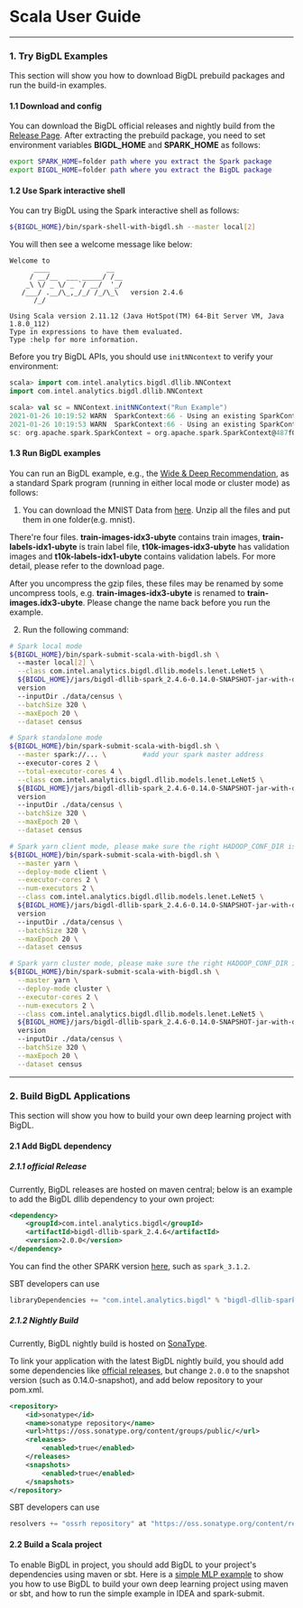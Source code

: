 # Scala User Guide

---

### **1. Try BigDL Examples**
This section will show you how to download BigDL prebuild packages and run the build-in examples.

#### **1.1 Download and config** 
You can download the BigDL official releases and nightly build from the [Release Page](../release.md). After extracting the prebuild package, you need to set environment variables **BIGDL_HOME** and **SPARK_HOME** as follows:

```bash
export SPARK_HOME=folder path where you extract the Spark package
export BIGDL_HOME=folder path where you extract the BigDL package
```

#### **1.2 Use Spark interactive shell**
You can  try BigDL using the Spark interactive shell as follows:

```bash
${BIGDL_HOME}/bin/spark-shell-with-bigdl.sh --master local[2]
```

You will then see a welcome message like below:

```
Welcome to
      ____              __
     / __/__  ___ _____/ /__
    _\ \/ _ \/ _ `/ __/  '_/
   /___/ .__/\_,_/_/ /_/\_\   version 2.4.6
      /_/
         
Using Scala version 2.11.12 (Java HotSpot(TM) 64-Bit Server VM, Java 1.8.0_112)
Type in expressions to have them evaluated.
Type :help for more information.
```

Before you try BigDL APIs, you should use `initNNcontext` to verify your environment:

```scala
scala> import com.intel.analytics.bigdl.dllib.NNContext
import com.intel.analytics.bigdl.dllib.NNContext

scala> val sc = NNContext.initNNContext("Run Example")
2021-01-26 10:19:52 WARN  SparkContext:66 - Using an existing SparkContext; some configuration may not take effect.
2021-01-26 10:19:53 WARN  SparkContext:66 - Using an existing SparkContext; some configuration may not take effect.
sc: org.apache.spark.SparkContext = org.apache.spark.SparkContext@487f025
```

#### **1.3 Run BigDL examples**

You can run an BigDL example, e.g., the [Wide & Deep Recommendation](https://github.com/intel-analytics/analytics-zoo/tree/master/zoo/src/main/scala/com/intel/analytics/zoo/examples/recommendation), as a standard Spark program (running in either local mode or cluster mode) as follows:

1. You can download the MNIST Data from [here](http://yann.lecun.com/exdb/mnist/). Unzip all the
files and put them in one folder(e.g. mnist).

There're four files. **train-images-idx3-ubyte** contains train images,
**train-labels-idx1-ubyte** is train label file, **t10k-images-idx3-ubyte** has validation images
 and **t10k-labels-idx1-ubyte** contains validation labels. For more detail, please refer to the
 download page.

After you uncompress the gzip files, these files may be renamed by some uncompress tools, e.g. **train-images-idx3-ubyte** is renamed
to **train-images.idx3-ubyte**. Please change the name back before you run the example.

2. Run the following command:
```bash
# Spark local mode
${BIGDL_HOME}/bin/spark-submit-scala-with-bigdl.sh \ 
  --master local[2] \
  --class com.intel.analytics.bigdl.dllib.models.lenet.LeNet5 \
  ${BIGDL_HOME}/jars/bigdl-dllib-spark_2.4.6-0.14.0-SNAPSHOT-jar-with-dependencies.jar \   #change to your jar file if your download is not the same
  version
  --inputDir ./data/census \
  --batchSize 320 \
  --maxEpoch 20 \
  --dataset census

# Spark standalone mode
${BIGDL_HOME}/bin/spark-submit-scala-with-bigdl.sh \
  --master spark://... \         #add your spark master address
  --executor-cores 2 \
  --total-executor-cores 4 \
  --class com.intel.analytics.bigdl.dllib.models.lenet.LeNet5 \
  ${BIGDL_HOME}/jars/bigdl-dllib-spark_2.4.6-0.14.0-SNAPSHOT-jar-with-dependencies.jar \   #change to your jar file if your download is not the same
  version
  --inputDir ./data/census \
  --batchSize 320 \
  --maxEpoch 20 \
  --dataset census

# Spark yarn client mode, please make sure the right HADOOP_CONF_DIR is set
${BIGDL_HOME}/bin/spark-submit-scala-with-bigdl.sh \
  --master yarn \
  --deploy-mode client \
  --executor-cores 2 \
  --num-executors 2 \
  --class com.intel.analytics.bigdl.dllib.models.lenet.LeNet5 \
  ${BIGDL_HOME}/jars/bigdl-dllib-spark_2.4.6-0.14.0-SNAPSHOT-jar-with-dependencies.jar \   #change to your jar file if your download is not the same
  version
  --inputDir ./data/census \
  --batchSize 320 \
  --maxEpoch 20 \
  --dataset census

# Spark yarn cluster mode, please make sure the right HADOOP_CONF_DIR is set
${BIGDL_HOME}/bin/spark-submit-scala-with-bigdl.sh \
  --master yarn \
  --deploy-mode cluster \
  --executor-cores 2 \
  --num-executors 2 \
  --class com.intel.analytics.bigdl.dllib.models.lenet.LeNet5 \
  ${BIGDL_HOME}/jars/bigdl-dllib-spark_2.4.6-0.14.0-SNAPSHOT-jar-with-dependencies.jar \   #change to your jar file if your download is not the same
  version
  --inputDir ./data/census \
  --batchSize 320 \
  --maxEpoch 20 \
  --dataset census
```

--- 

### **2. Build BigDL Applications**

This section will show you how to build your own deep learning project with BigDL. 

#### **2.1 Add BigDL dependency**
##### **2.1.1 official Release** 
Currently, BigDL releases are hosted on maven central; below is an example to add the BigDL dllib dependency to your own project:


```xml
<dependency>
    <groupId>com.intel.analytics.bigdl</groupId>
    <artifactId>bigdl-dllib-spark_2.4.6</artifactId>
    <version>2.0.0</version>
</dependency>
```

You can find the other SPARK version [here](https://search.maven.org/search?q=bigdl-dllib), such as `spark_3.1.2`.   


SBT developers can use
```sbt
libraryDependencies += "com.intel.analytics.bigdl" % "bigdl-dllib-spark_2.4.6" % "2.0.0"
```

##### **2.1.2 Nightly Build**

Currently, BigDL nightly build is hosted on [SonaType](https://oss.sonatype.org/content/groups/public/com/intel/analytics/bigdl/).

To link your application with the latest BigDL nightly build, you should add some dependencies like [official releases](#11-official-release), but change `2.0.0` to the snapshot version (such as 0.14.0-snapshot), and add below repository to your pom.xml.


```xml
<repository>
    <id>sonatype</id>
    <name>sonatype repository</name>
    <url>https://oss.sonatype.org/content/groups/public/</url>
    <releases>
        <enabled>true</enabled>
    </releases>
    <snapshots>
        <enabled>true</enabled>
    </snapshots>
</repository>
```

SBT developers can use
```sbt
resolvers += "ossrh repository" at "https://oss.sonatype.org/content/repositories/snapshots/"
```


#### **2.2 Build a Scala project**
To enable BigDL in project, you should add BigDL to your project's dependencies using maven or sbt. Here is a [simple MLP example](https://github.com/intel-analytics/zoo-tutorials/tree/master/scala/SimpleMlp) to show you how to use BigDL to build your own deep learning project using maven or sbt, and how to run the simple example in IDEA and spark-submit.

